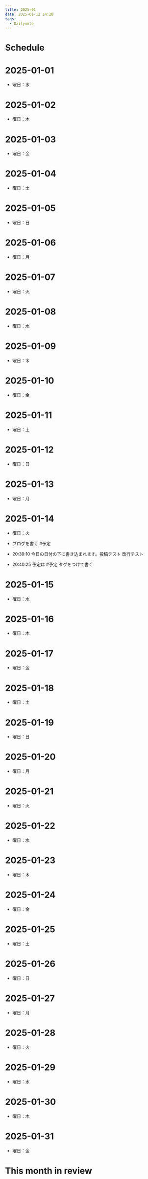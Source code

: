 ```yaml
---
title: 2025-01
date: 2025-01-12 14:28
tags:
  - Dailynote
---
```

# Schedule


# 2025-01-01
- 曜日：水 

# 2025-01-02
- 曜日：木 

# 2025-01-03
- 曜日：金 

# 2025-01-04
- 曜日：土 

# 2025-01-05
- 曜日：日 

# 2025-01-06
- 曜日：月 

# 2025-01-07
- 曜日：火 

# 2025-01-08
- 曜日：水 

# 2025-01-09
- 曜日：木 

# 2025-01-10
- 曜日：金 

# 2025-01-11
- 曜日：土 

# 2025-01-12
- 曜日：日 

# 2025-01-13
- 曜日：月 

# 2025-01-14
- 曜日：火 
- ブログを書く #予定

- 20:39:10 今日の日付の下に書き込まれます。投稿テスト
	改行テスト
- 20:40:25 予定は #予定 タグをつけて書く
# 2025-01-15
- 曜日：水 

# 2025-01-16
- 曜日：木 

# 2025-01-17
- 曜日：金 

# 2025-01-18
- 曜日：土 

# 2025-01-19
- 曜日：日 

# 2025-01-20
- 曜日：月 

# 2025-01-21
- 曜日：火 

# 2025-01-22
- 曜日：水 

# 2025-01-23
- 曜日：木 

# 2025-01-24
- 曜日：金 

# 2025-01-25
- 曜日：土 

# 2025-01-26
- 曜日：日 

# 2025-01-27
- 曜日：月 

# 2025-01-28
- 曜日：火 

# 2025-01-29
- 曜日：水 

# 2025-01-30
- 曜日：木 

# 2025-01-31
- 曜日：金 

# This month in review